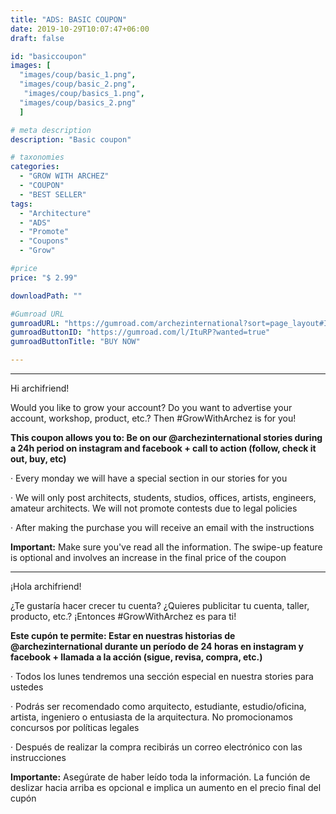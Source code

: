 ```yaml
---
title: "ADS: BASIC COUPON"
date: 2019-10-29T10:07:47+06:00
draft: false

id: "basiccoupon"
images: [
  "images/coup/basic_1.png",
  "images/coup/basic_2.png",
   "images/coup/basics_1.png",
  "images/coup/basics_2.png"
  ]

# meta description
description: "Basic coupon"

# taxonomies
categories:
  - "GROW WITH ARCHEZ"
  - "COUPON"
  - "BEST SELLER"
tags:
  - "Architecture"
  - "ADS"
  - "Promote"
  - "Coupons"
  - "Grow"

#price
price: "$ 2.99"

downloadPath: ""

#Gumroad URL
gumroadURL: "https://gumroad.com/archezinternational?sort=page_layout#ItuRP"
gumroadButtonID: "https://gumroad.com/l/ItuRP?wanted=true"
gumroadButtonTitle: "BUY NOW"

---
```


___

Hi archifriend!

Would you like to grow your account? Do you want to advertise your account, workshop, product, etc.? Then #GrowWithArchez is for you!

**This coupon allows you to: Be on our @archezinternational stories during a 24h period on instagram and facebook + call to action (follow, check it out, buy, etc)**

· Every monday we will have a special section in our stories for you

· We will only post architects, students, studios, offices, artists, engineers, amateur architects. We will not promote contests due to legal policies

· After making the purchase you will receive an email with the instructions

**Important:** Make sure you've read all the information. The swipe-up feature is optional and involves an increase in the final price of the coupon

_____

¡Hola archifriend!

¿Te gustaría hacer crecer tu cuenta? ¿Quieres publicitar tu cuenta, taller, producto, etc.? ¡Entonces #GrowWithArchez es para ti!

**Este cupón te permite: Estar en nuestras historias de @archezinternational durante un período de 24 horas en instagram y facebook + llamada a la acción (sigue, revisa, compra, etc.)**

· Todos los lunes tendremos una sección especial en nuestra stories para ustedes

· Podrás ser recomendado como arquitecto, estudiante, estudio/oficina, artista, ingeniero o entusiasta de la arquitectura. No promocionamos concursos por políticas legales

· Después de realizar la compra recibirás un correo electrónico con las instrucciones

**Importante:** Asegúrate de haber leído toda la información. La función de deslizar hacia arriba es opcional e implica un aumento en el precio final del cupón